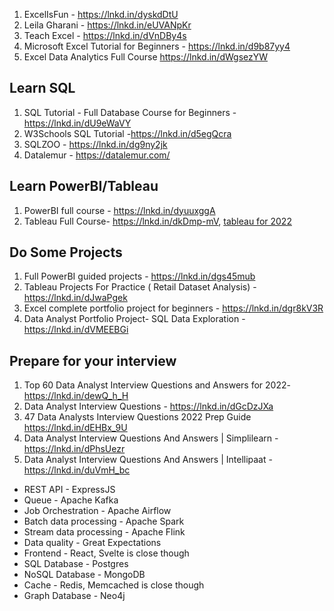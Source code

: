 1. ExcelIsFun - https://lnkd.in/dyskdDtU
2. Leila Gharani - https://lnkd.in/eUVANpKr
3. Teach Excel - https://lnkd.in/dVnDBy4s
4. Microsoft Excel Tutorial for Beginners - https://lnkd.in/d9b87yy4
5. Excel Data Analytics Full Course https://lnkd.in/dWgsezYW

## Learn SQL
 
1. SQL Tutorial - Full Database Course for Beginners - https://lnkd.in/dU9eWaVY
2. W3Schools SQL Tutorial -https://lnkd.in/d5egQcra
3. SQLZOO - https://lnkd.in/dg9ny2jk
4. Datalemur - https://datalemur.com/

## Learn PowerBI/Tableau

1. PowerBI full course - https://lnkd.in/dyuuxggA
2. Tableau Full Course- https://lnkd.in/dkDmp-mV, [tableau for 2022](https://www.youtube.com/watch?v=6IFq0HxWht4&list=PLRfaJ7ZL0cF5AQzsRDOUuML-hr56vZOfr)
 
 
## Do Some Projects
1. Full PowerBI guided projects - https://lnkd.in/dgs45mub
2. Tableau Projects For Practice ( Retail Dataset Analysis) - https://lnkd.in/dJwaPgek
3. Excel complete portfolio project for beginners - https://lnkd.in/dgr8kV3R
4. Data Analyst Portfolio Project-  SQL Data Exploration - https://lnkd.in/dVMEEBGi


## Prepare for your interview

1. Top 60 Data Analyst Interview Questions and Answers for 2022- https://lnkd.in/dewQ_h_H
2. Data Analyst Interview Questions - https://lnkd.in/dGcDzJXa
3. 47 Data Analysts Interview Questions 2022 Prep Guide https://lnkd.in/dEHBx_9U
4. Data Analyst Interview Questions And Answers | Simplilearn - 
https://lnkd.in/dPhsUezr
5. Data Analyst Interview Questions And Answers | Intellipaat - https://lnkd.in/duVmH_bc


- REST API - ExpressJS
- Queue - Apache Kafka
- Job Orchestration - Apache Airflow
- Batch data processing - Apache Spark
- Stream data processing - Apache Flink
- Data quality - Great Expectations
- Frontend - React, Svelte is close though
- SQL Database - Postgres
- NoSQL Database - MongoDB
- Cache - Redis, Memcached is close though
- Graph Database - Neo4j

